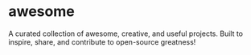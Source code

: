 # awesome
A curated collection of awesome, creative, and useful projects. Built to inspire, share, and contribute to open-source greatness!
